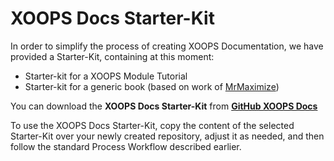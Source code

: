 # XOOPS Docs Starter-Kit

In order to simplify the process of creating XOOPS Documentation, we have provided a Starter-Kit, containing at this moment:

* Starter-kit for a XOOPS Module Tutorial
* Starter-kit for a generic book \(based on work of  [MrMaximize](https://github.com/MrMaksimize/gitbook-starter-kit)\)

You can download the **XOOPS Docs Starter-Kit** from [**GitHub XOOPS Docs**](https://github.com/XoopsDocs/gitbook-starterkit)

To use the XOOPS Docs Starter-Kit, copy the content of the selected Starter-Kit over your newly created repository, adjust it as needed, and then follow the standard Process Workflow described earlier.

